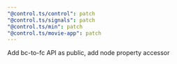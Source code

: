 ```yaml
---
"@control.ts/control": patch
"@control.ts/signals": patch
"@control.ts/min": patch
"@control.ts/movie-app": patch
---
```


Add bc-to-fc API as public, add node property accessor
